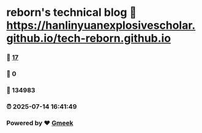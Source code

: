 # reborn's technical blog :link: https://hanlinyuanexplosivescholar.github.io/tech-reborn.github.io 
### :page_facing_up: [17](https://hanlinyuanexplosivescholar.github.io/tech-reborn.github.io/tag.html) 
### :speech_balloon: 0 
### :hibiscus: 134983 
### :alarm_clock: 2025-07-14 16:41:49 
### Powered by :heart: [Gmeek](https://github.com/Meekdai/Gmeek)
